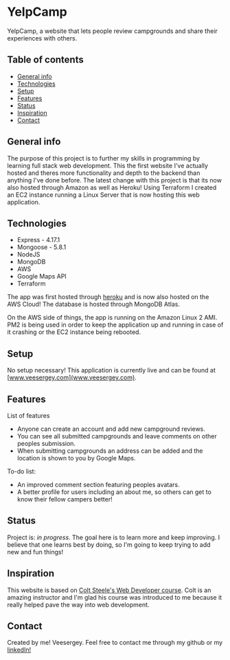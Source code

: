 # YelpCamp
YelpCamp, a website that lets people review campgrounds and share their experiences with others.

## Table of contents
* [General info](#general-info)
* [Technologies](#technologies)
* [Setup](#setup)
* [Features](#features)
* [Status](#status)
* [Inspiration](#inspiration)
* [Contact](#contact)

## General info
The purpose of this project is to further my skills in programming by learning full stack web development. This the first
website I've actually hosted and theres more functionality and depth to the backend than anything I've done before. The latest change with this project is that its now also hosted through Amazon as well as Heroku! Using Terraform I created an EC2 instance running a Linux Server that is now hosting this web application.

## Technologies
* Express - 4.17.1
* Mongoose - 5.8.1
* NodeJS
* MongoDB
* AWS
* Google Maps API
* Terraform

The app was first hosted through [heroku](https://www.heroku.com/) and is now also hosted on the AWS Cloud! The database is hosted through MongoDB Atlas.

On the AWS side of things, the app is running on the Amazon Linux 2 AMI. PM2 is being used in order to keep the application up and running in case of it crashing or the EC2 instance being rebooted.


## Setup
No setup necessary! This application is currently live and can be found at [www.veesergey.com](www.veesergey.com).

## Features
List of features
* Anyone can create an account and add new campground reviews. 
* You can see all submitted campgrounds and leave comments on other peoples submission.
* When submitting campgrounds an address can be added and the location is shown to you by Google Maps.

To-do list:
* An improved comment section featuring peoples avatars.
* A better profile for users including an about me, so others can get to know their fellow campers better!

## Status
Project is: _in progress_. The goal here is to learn more and keep improving. I believe that one learns best by doing, so I'm going
to keep trying to add new and fun things!

## Inspiration
This website is based on [Colt Steele's Web Developer course](https://www.udemy.com/course/the-web-developer-bootcamp/). 
Colt is an amazing instructor and I'm glad his course was introduced to me because it really helped pave the way into web development.

## Contact
Created by me! Veesergey. Feel free to contact me through my github or my [linkedIn!](www.linkedin.com/in/veesergey)
